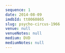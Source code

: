 ```yaml
---
sequence: 1
date: 2014-08-09
imdbId: tt0060865
slug: psycho-circus-1966
venue: null
venueNotes: null
medium: DVD
mediumNotes: null
---
```


